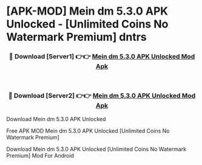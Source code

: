 # [APK-MOD] Mein dm 5.3.0 APK Unlocked - [Unlimited Coins No Watermark Premium] dntrs



<div align="center">
<h3>🔴 Download [Server1] 👉👉 <a href="https://momento.my/?title=Mein_dm_5.3.0_APK_Unlocked">Mein dm 5.3.0 APK Unlocked Mod Apk</a></h3><br>

<h3>🔴 Download [Server2] 👉👉 <a href="https://momento.my/?title=Mein_dm_5.3.0_APK_Unlocked">Mein dm 5.3.0 APK Unlocked Mod Apk</a></h3>
</div>



Download Mein dm 5.3.0 APK Unlocked 

Free APK MOD Mein dm 5.3.0 APK Unlocked [Unlimited Coins No Watermark Premium]

Download Mein dm 5.3.0 APK Unlocked [Unlimited Coins No Watermark Premium] Mod For Android
